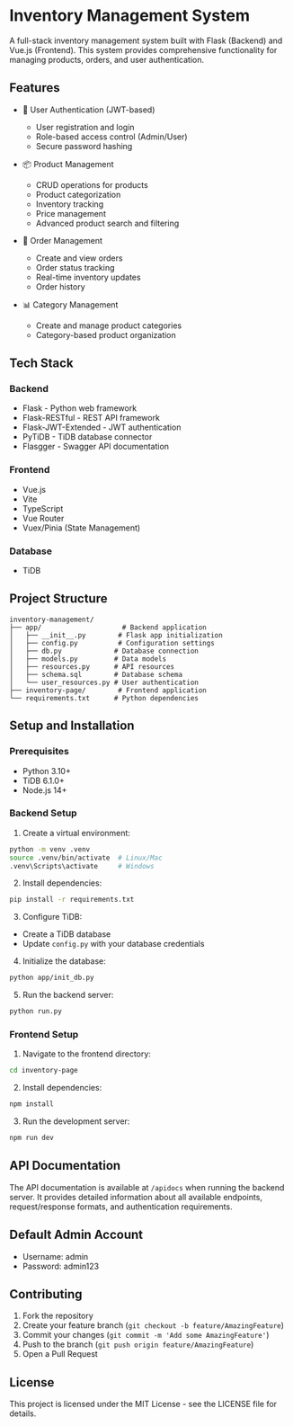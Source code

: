 # Inventory Management System

A full-stack inventory management system built with Flask (Backend) and Vue.js (Frontend). This system provides comprehensive functionality for managing products, orders, and user authentication.

## Features

- 🔐 User Authentication (JWT-based)
  - User registration and login
  - Role-based access control (Admin/User)
  - Secure password hashing

- 📦 Product Management
  - CRUD operations for products
  - Product categorization
  - Inventory tracking
  - Price management
  - Advanced product search and filtering

- 🛒 Order Management
  - Create and view orders
  - Order status tracking
  - Real-time inventory updates
  - Order history

- 📊 Category Management
  - Create and manage product categories
  - Category-based product organization

## Tech Stack

### Backend
- Flask - Python web framework
- Flask-RESTful - REST API framework
- Flask-JWT-Extended - JWT authentication
- PyTiDB - TiDB database connector
- Flasgger - Swagger API documentation

### Frontend
- Vue.js
- Vite
- TypeScript
- Vue Router
- Vuex/Pinia (State Management)

### Database
- TiDB

## Project Structure

```
inventory-management/
├── app/                    # Backend application
│   ├── __init__.py        # Flask app initialization
│   ├── config.py          # Configuration settings
│   ├── db.py             # Database connection
│   ├── models.py         # Data models
│   ├── resources.py      # API resources
│   ├── schema.sql        # Database schema
│   └── user_resources.py # User authentication
├── inventory-page/        # Frontend application
└── requirements.txt      # Python dependencies
```

## Setup and Installation

### Prerequisites
- Python 3.10+
- TiDB 6.1.0+
- Node.js 14+

### Backend Setup

1. Create a virtual environment:
```bash
python -m venv .venv
source .venv/bin/activate  # Linux/Mac
.venv\Scripts\activate     # Windows
```

2. Install dependencies:
```bash
pip install -r requirements.txt
```

3. Configure TiDB:
- Create a TiDB database
- Update `config.py` with your database credentials

4. Initialize the database:
```bash
python app/init_db.py
```

5. Run the backend server:
```bash
python run.py
```

### Frontend Setup

1. Navigate to the frontend directory:
```bash
cd inventory-page
```

2. Install dependencies:
```bash
npm install
```

3. Run the development server:
```bash
npm run dev
```

## API Documentation

The API documentation is available at `/apidocs` when running the backend server. It provides detailed information about all available endpoints, request/response formats, and authentication requirements.

## Default Admin Account

- Username: admin
- Password: admin123

## Contributing

1. Fork the repository
2. Create your feature branch (`git checkout -b feature/AmazingFeature`)
3. Commit your changes (`git commit -m 'Add some AmazingFeature'`)
4. Push to the branch (`git push origin feature/AmazingFeature`)
5. Open a Pull Request

## License

This project is licensed under the MIT License - see the LICENSE file for details. 